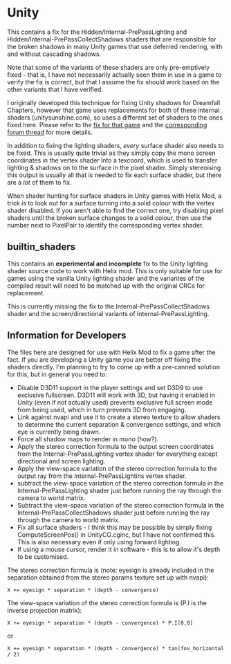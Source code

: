 Unity
=====

This contains a fix for the Hidden/Internal-PrePassLighting and
Hidden/Internal-PrePassCollectShadows shaders that are responsible for the
broken shadows in many Unity games that use deferred rendering, with and
without cascading shadows.

Note that some of the variants of these shaders are only pre-emptively fixed -
that is, I have not necessarily actually seen them in use in a game to verify
the fix is correct, but that I assume the fix should work based on the other
variants that I have verified.

I originally developed this technique for fixing Unity shadows for Dreamfall
Chapters, however that game uses replacements for both of these internal
shaders (unitysunshine.com), so uses a different set of shaders to the ones
fixed here. Please refer to the [fix for that game][1] and the [corresponding
forum thread][2] for more details.

[1]: http://helixmod.blogspot.com/2014/11/dreamfall-chapters.html
[2]: https://forums.geforce.com/default/topic/781954/3d-vision/dreamfall-chapters

In addition to fixing the lighting shaders, *every* surface shader also needs
to be fixed. This is usually quite trivial as they simply copy the mono screen
coordinates in the vertex shader into a texcoord, which is used to transfer
lighting & shadows on to the surface in the pixel shader. Simply stereoising
this output is usually all that is needed to fix each surface shader, but there
are a *lot* of them to fix.

When shader hunting for surface shaders in Unity games with Helix Mod, a trick
is to look out for a surface turning into a solid colour with the vertex shader
disabled. If you aren't able to find the correct one, try disabling pixel
shaders until the broken surface changes to a solid colour, then use the number
next to PixelPair to identify the corresponding vertex shader.

builtin\_shaders
----------------
This contains an __experimental and incomplete__ fix to the Unity lighting
shader source code to work with Helix mod. This is only suitable for use for
games using the vanilla Unity lighting shader and the variantes of the compiled
result will need to be matched up with the original CRCs for replacement.

This is currently missing the fix to the Internal-PrePassCollectShadows shader
and the screen/directional variants of Internal-PrePassLighting.

Information for Developers
--------------------------
The files here are designed for use with Helix Mod to fix a game after the
fact. If you are developing a Unity game you are better off fixing the shaders
directly. I'm planning to try to come up with a pre-canned solution for this,
but in general you need to:
- Disable D3D11 support in the player settings and set D3D9 to use exclusive
  fullscreen. D3D11 will work with 3D, but having it enabled in Unity (even if
  not actually used) prevents exclusive full screen mode from being used, which
  in turn prevents 3D from engaging.
- Link against nvapi and use it to create a stereo texture to allow shaders to
  determine the current separation & convergence settings, and which eye is
  currently being drawn.
- Force all shadow maps to render in mono (how?).
- Apply the stereo correction formula to the output screen coordinates from the
  Internal-PrePassLighting vertex shader for everything except directional and
  screen lighting.
- Apply the view-space variation of the stereo correction formula to the output
  ray from the Internal-PrePassLightins vertex shader.
- subtract the view-space variation of the stereo correction formula in the
  Internal-PrePassLighting shader just before running the ray through the
  camera to world matrix.
- Subtract the view-space variation of the stereo correction formula in the
  Internal-PrePassCollectShadows shader just before running the ray through the
  camera to world matrix.
- Fix all surface shaders - I think this may be possible by simply fixing
  ComputeScreenPos() in UnityCG.cginc, but I have not confirmed this. This is
  also necessary even if only using forward lighting.
- If using a mouse cursor, render it in software - this is to allow it's depth
  to be customised.

The stereo correction formula is (note: eyesign is already included in the
separation obtained from the stereo params texture set up with nvapi):

    X += eyesign * separation * (depth - convergence)

The view-space variation of the stereo correction formula is (P.I is the
inverse projection matrix):

    X += eyesign * separation * (depth - convergence) * P.I[0,0]

or

    X += eyesign * separation * (depth - convergence) * tan(fov_horizontal / 2)
